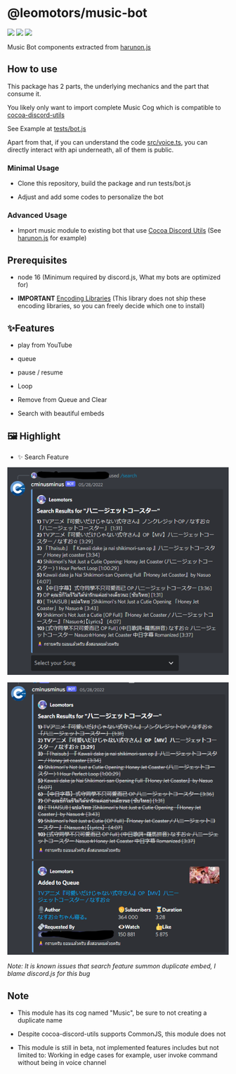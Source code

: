 # @leomotors/music-bot

[![](https://img.shields.io/npm/v/@leomotors/music-bot.svg?maxAge=3600)](https://www.npmjs.com/package/@leomotors/music-bot)
[![](https://img.shields.io/npm/dt/@leomotors/music-bot.svg?maxAge=3600)](https://www.npmjs.com/package/@leomotors/music-bot)
[![](https://github.com/Leomotors/music-bot/actions/workflows/test.yml/badge.svg)](https://github.com/Leomotors/music-bot/actions)

Music Bot components extracted from [harunon.js](https://github.com/CarelessDev/harunon.js)

## How to use

This package has 2 parts, the underlying mechanics and the part that consume it.

You likely only want to import complete Music Cog which is compatible to [cocoa-discord-utils](https://github.com/Leomotors/cocoa-discord-utils)

See Example at [tests/bot.js](./tests/bot.js)

Apart from that, if you can understand the code [src/voice.ts](src/voice.ts),
you can directly interact with api underneath, all of them is public.

### Minimal Usage

- Clone this repository, build the package and run tests/bot.js

- Adjust and add some codes to personalize the bot

### Advanced Usage

- Import music module to existing bot that use [Cocoa Discord Utils](https://github.com/Leomotors/cocoa-discord-utils)
(See [harunon.js](https://github.com/CarelessDev/harunon.js) for example)

## Prerequisites

- node 16 (Minimum required by discord.js, What my bots are optimized for)

- **IMPORTANT** [Encoding Libraries](https://www.npmjs.com/package/@discordjs/voice#dependencies)
(This library does not ship these encoding libraries, so you can freely decide which one to install)

## ✨Features

- play from YouTube

- queue

- pause / resume

- Loop

- Remove from Queue and Clear

- Search with beautiful embeds

## 🖼️ Highlight

- ✨ Search Feature

![](./images/search1.png)

![](./images/search2.png)

*Note: It is known issues that search feature summon duplicate embed, I blame discord.js for this bug*

## Note

- This module has its cog named "Music", be sure to not creating a duplicate name

- Despite cocoa-discord-utils supports CommonJS, this module does not

- This module is still in beta, not implemented features includes but not limited to: Working in edge cases for example, user invoke command without being in voice channel

